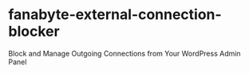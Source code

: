 # fanabyte-external-connection-blocker
Block and Manage Outgoing Connections from Your WordPress Admin Panel
